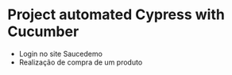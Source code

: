 # Project automated Cypress with Cucumber 
- Login no site Saucedemo 
- Realização de compra de um produto 
